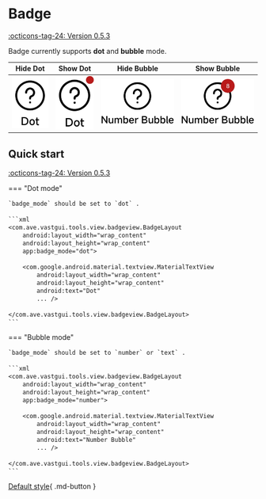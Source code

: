# Badge

[:octicons-tag-24: Version 0.5.3](https://ave.entropy2020.cn/version/tools/#053)

Badge currently supports **dot** and **bubble** mode.

|               Hide Dot                |               Show Dot                |               Hide Bubble                |               Show Bubble                |
| :---------------------------------------: | :---------------------------------------: | :---------------------------------------: | :---------------------------------------: |
| ![Hide dot](./img/dot_hide.png) | ![Show dot](./img/dot_show.png) | ![Hide bubble](./img/number_hide.png) | ![Show bubble](./img/number_show.png) |

## Quick start

[:octicons-tag-24: Version 0.5.3](https://ave.entropy2020.cn/version/tools/#053)

=== "Dot mode"

    `badge_mode` should be set to `dot` .

    ```xml
    <com.ave.vastgui.tools.view.badgeview.BadgeLayout
        android:layout_width="wrap_content"
        android:layout_height="wrap_content"
        app:badge_mode="dot">

        <com.google.android.material.textview.MaterialTextView
            android:layout_width="wrap_content"
            android:layout_height="wrap_content"
            android:text="Dot"
            ... />

    </com.ave.vastgui.tools.view.badgeview.BadgeLayout>
    ```

=== "Bubble mode"

    `badge_mode` should be set to `number` or `text` .

    ```xml
    <com.ave.vastgui.tools.view.badgeview.BadgeLayout
        android:layout_width="wrap_content"
        android:layout_height="wrap_content"
        app:badge_mode="number">

        <com.google.android.material.textview.MaterialTextView
            android:layout_width="wrap_content"
            android:layout_height="wrap_content"
            android:text="Number Bubble"
            ... />

    </com.ave.vastgui.tools.view.badgeview.BadgeLayout>
    ```

[Default style](https://github.com/SakurajimaMaii/Android-Vast-Extension/blob/develop/libraries/VastTools/src/main/res/values/styles.xml){ .md-button }
